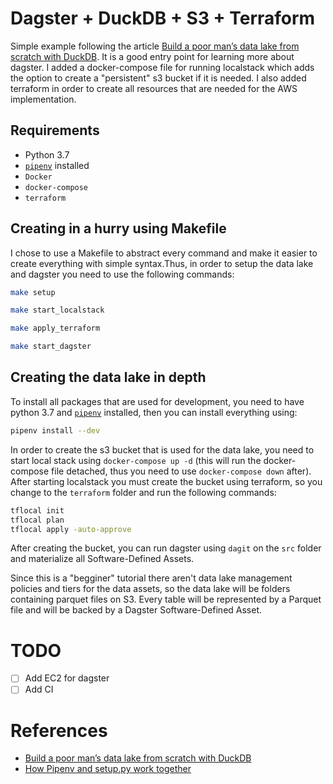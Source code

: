# Dagster + DuckDB + S3 + Terraform

Simple example following the article [Build a poor man’s data lake from scratch with DuckDB](https://dagster.io/blog/duckdb-data-lake). It is a good entry point for learning more about dagster. I added a docker-compose file for running localstack which adds the option to create a "persistent" s3 bucket if it is needed. I also added terraform in order to create all resources that are needed for the AWS implementation.

## Requirements

- Python 3.7
- [`pipenv`](https://pipenv.pypa.io/en/latest/) installed
- `Docker`
- `docker-compose`
- `terraform`

## Creating in a hurry using Makefile

I chose to use a Makefile to abstract every command and make it easier to create everything with simple syntax.Thus, in order to setup the data lake and dagster you need to use the following commands:

```bash
make setup
```

```bash
make start_localstack
```

```bash
make apply_terraform
```

```bash
make start_dagster
```

## Creating the data lake in depth
To install all packages that are used for development, you need to have python 3.7 and [`pipenv`](https://pipenv.pypa.io/en/latest/) installed, then you can install everything using:

```bash
pipenv install --dev
```

In order to create the s3 bucket that is used for the data lake, you need to start local stack using `docker-compose up -d` (this will run the docker-compose file detached, thus you need to use `docker-compose down` after). After starting localstack you must create the bucket using terraform, so you change to the `terraform` folder and run the following commands:

```bash
tflocal init
tflocal plan
tflocal apply -auto-approve
```

After creating the bucket, you can run dagster using `dagit` on the `src` folder and materialize all Software-Defined Assets.

Since this is a "begginer" tutorial there aren't data lake management policies and tiers for the data assets, so the data lake will be folders containing parquet files on S3. Every table will be represented by a Parquet file and will be backed by a Dagster Software-Defined Asset.

# TODO

- [ ] Add EC2 for dagster
- [ ] Add CI

# References

- [Build a poor man’s data lake from scratch with DuckDB](https://dagster.io/blog/duckdb-data-lake)
- [How Pipenv and setup.py work together](https://gist.github.com/dpboard/887b74f242605c3a409b90f0cf706531)